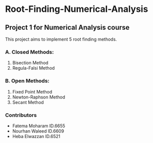 # Root-Finding-Numerical-Analysis
## Project 1 for Numerical Analysis course
This project aims to implement 5 root finding methods.
### A. Closed Methods:
1. Bisection Method
2. Regula-Falsi Method
### B. Open Methods:
1. Fixed Point Method 
2. Newton-Raphson Method
3. Secant Method

### Contributors
- Fatema Moharam ID.6655
- Nourhan Waleed ID.6609
- Heba Elwazzan ID.6521

